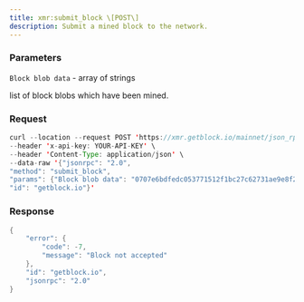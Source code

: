 ```yaml
---
title: xmr:submit_block \[POST\]
description: Submit a mined block to the network.
---
```


### Parameters

`Block blob data` - array of strings

list of block blobs which have been mined.

### Request

``` java
curl --location --request POST 'https://xmr.getblock.io/mainnet/json_rpc' \ 
--header 'x-api-key: YOUR-API-KEY' \ 
--header 'Content-Type: application/json' \ 
--data-raw '{"jsonrpc": "2.0",
"method": "submit_block",
"params": {"Block blob data": "0707e6bdfedc053771512f1bc27c62731ae9e8f2443db64ce742f4e57f5cf8d393de28551e441a0000000002fb830a01ffbf830a018cfe88bee283060274c0aae2ef5730e680308d9c00b6da59187ad0352efe3c71d36eeeb28782f29f2501bd56b952c3ddc3e350c2631d3a5086cac172c56893831228b17de296ff4669de020200000000"},
"id": "getblock.io"}'
```

###  Response

``` java
{
    "error": {
        "code": -7,
        "message": "Block not accepted"
    },
    "id": "getblock.io",
    "jsonrpc": "2.0"
}
```

